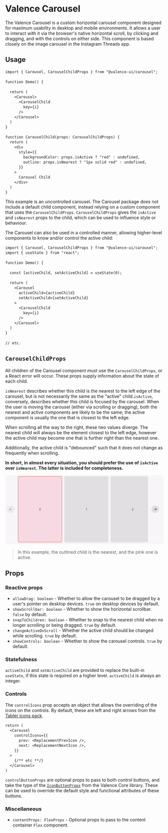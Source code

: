 # Valence Carousel
The Valence Carousel is a custom horizontal carousel component designed for maximum usability in desktop and mobile environments. It allows a user to interact with it via the browser's native horizontal scroll, by clicking and dragging, and with the controls on either side. This component is based closely on the image carousel in the Instagram Threads app.


## Usage
```tsx
import { Carousel, CarouselChildProps } from "@valence-ui/carousel";

function Demo() { 

  return (
    <Carousel>
      <CarouselChild 
        key={i}
      />
    </Carousel>
  )
}

function CarouselChild(props: CarouselChildProps) { 
  return ( 
    <div
      style={{
        backgroundColor: props.isActive ? "red" : undefined,
        outline: props.isNearest ? "1px solid red" : undefined,
      }}
    >
      Carousel Child
    </div>
  )
}
```

This example is an uncontrolled carousel. The Carousel package does not include a default child component, instead relying on a custom component that uses the `CarouselChildProps`. `CarouselChildProps` gives the `isActive` and `isNearest` props to the child, which can be used to influence style or behaviour.

The Carousel can also be used in a controlled manner, allowing higher-level components to know and/or control the active child:

```tsx
import { Carousel, CarouselChildProps } from "@valence-ui/carousel";
import { useState } from "react";

function Demo() { 

  const [activeChild, setActiveChild] = useState(0);

  return (
    <Carousel
      activeChild={activeChild}
      setActiveChild={setActiveChild}
    >
      <CarouselChild 
        key={i}
      />
    </Carousel>
  )
}

// etc.
```

## `CarouselChildProps`
All children of the Carousel component *must* use the `CarouselChildProps`, or a React error will occur. These props supply information about the state of each child.

`isNearest` describes whether this child is the nearest to the left edge of the carousel, but is not necessarily the same as the "active" child.`isActive`, conversely, describes whether this child is focused by the carousel. 
When the user is moving the carousel (either via scrolling or dragging), both the nearest and active components are likely to be the same; the active component is usually the one that is closest to the left edge.

When scrolling all the way to the right, these two values diverge. The nearest child will always be the element closest to the left edge, however the active child may become one that is further right than the nearest one.

Additionally, the active child is "debounced" such that it does not change as frequently when scrolling.

**In short, in almost every situation, you should prefer the use of `isActive` over `isNearest`. The latter is included for completeness.**

![demonstration 1](docs/ezgif.com-video-to-gif-converted.gif)
> In this example, the outlined child is the nearest, and the pink one is active.


## Props
### Reactive props
- `allowDrag: boolean` - Whether to allow the carousel to be dragged by a user's pointer on desktop devices. `true` on desktop devices by default.
- `showScrollbar: boolean` - Whether to show the horizontal scrollbar. `false` by default.
- `snapToChildren: boolean` - Whether to snap to the nearest child when no longer scrolling or being dragged. `true` by default.
- `changeActiveOnScroll` - Whether the active child should be changed while scrolling. `true` by default.
- `showControls: boolean` - Whether to show the carousel controls. `true` by default.


### Statefulness
`activeChild` and `setActiveChild` are provided to replace the built-in `useState`, if this state is required on a higher level. `activeChild` is always an integer.

### Controls
The `controlIcons` prop accepts an object that allows the overriding of the icons on the controls. By default, these are left and right arrows from the [Tabler icons pack](https://tabler.io/icons).

```tsx
return ( 
  <Carousel
    controlIcons={{
      prev: <ReplacementPrevIcon />,
      next: <ReplacementNextIcon />,
    }}
  >
    {/** etc **/}
  </Carousel>
)
```

`controlButtonProps` are optional props to pass to both control buttons, and take the type of the [`IconButtonProps`](https://github.com/valence-dev/docs/blob/main/core/components/buttons/icon-button.md) from the Valence Core library. These can be used to override the default style and functional attributes of these buttons.

### Miscellaneous
- `contentProps: FlexProps` - Optional props to pass to the content container `Flex` component.